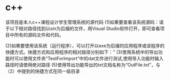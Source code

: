 # c++
该项目是本人c++课程设计学生管理系统的源代码
(1)如果要查看该系统源码：请于以下相对路径找到以sin为后缀的文件，用Visual Studio软件打开，即可查看项目中所有的源码文件和代码。

(2)如果要使用该系统（运行程序），可以打开以exe为后缀的应用程序或该程序的快捷方式。快捷方式和应用程序的相对路径分别如下："
(3)使用系统中的导出功能时可以使用文件夹“TestForImport”中的dat文件进行测试,使用导入功能时输入路径时请使用绝对路径
(5)使用导出功能导出的txt文档名称为“OutFile.txt”，与（2）中提到的快捷方式在同一级目录
